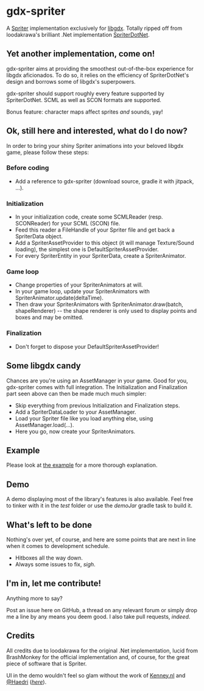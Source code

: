 # gdx-spriter
A [Spriter](http://www.brashmonkey.com) implementation exclusively for [libgdx](https://libgdx.badlogicgames.com/).
Totally ripped off from loodakrawa's brilliant .Net implementation [SpriterDotNet](https://github.com/loodakrawa/SpriterDotNet).

## Yet another implementation, come on!
gdx-spriter aims at providing the smoothest out-of-the-box experience for libgdx aficionados.
To do so, it relies on the efficiency of SpriterDotNet's design and borrows some of libgdx's superpowers.

gdx-spriter should support roughly every feature supported by SpriterDotNet.
SCML as well as SCON formats are supported.

Bonus feature: character maps affect sprites *and* sounds, yay!

## Ok, still here and interested, what do I do now?
In order to bring your shiny Spriter animations into your beloved libgdx game, please follow these steps:

### Before coding
* Add a reference to gdx-spriter (download source, gradle it with jitpack, ...).

### Initialization
* In your initialization code, create some SCMLReader (resp. SCONReader) for your SCML (SCON) file.
* Feed this reader a FileHandle of your Spriter file and get back a SpriterData object.
* Add a SpriterAssetProvider to this object (it will manage Texture/Sound loading), the simplest one is DefaultSpriterAssetProvider.
* For every SpriterEntity in your SpriterData, create a SpriterAnimator.

### Game loop
* Change properties of your SpriterAnimators at will.
* In your game loop, update your SpriterAnimators with SpriterAnimator.update(deltaTime).
* Then draw your SpriterAnimators with SpriterAnimator.draw(batch, shapeRenderer) -- the shape renderer is only used to display points and boxes and may be omitted.

### Finalization
* Don't forget to dispose your DefaultSpriterAssetProvider!

## Some libgdx candy
Chances are you're using an AssetManager in your game. Good for you, gdx-spriter comes with full integration.
The Initialization and Finalization part seen above can then be made much much simpler:
* Skip everything from previous Initialization and Finalization steps.
* Add a SpriterDataLoader to your AssetManager.
* Load your Spriter file like you load anything else, using AssetManager.load(...).
* Here you go, now create your SpriterAnimators.

## Example
Please look at [the example](src/test/java/com/badlogic/gdx/spriter/SpriterExample.java) for a more thorough explanation.

## Demo
A demo displaying most of the library's features is also available. Feel free to tinker with it in the _test_ folder or use the _demoJar_ gradle task to build it.

## What's left to be done
Nothing's over yet, of course, and here are some points that are next in line when it comes to development schedule.
* Hitboxes all the way down.
* Always some issues to fix, _sigh_.

## I'm in, let me contribute!
Anything more to say?

Post an issue here on GitHub, a thread on any relevant forum or simply drop me a line by any means you deem good. I also take pull requests, _indeed_.

## Credits
All credits due to loodakrawa for the original .Net implementation, lucid from BrashMonkey for the official implementation and, of course, for the great piece of software that is Spriter.

UI in the demo wouldn't feel so glam without the work of [Kenney.nl](http://kenney.nl/) and [@Haedri](https://twitter.com/haedri) ([_here_](http://www.microbasic.net/2014/05/free-cc0-ui-elements-to-be-used-in-your-libgdx-games)).